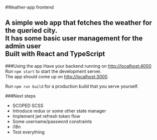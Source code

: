 #Weather-app frontend

A simple web app that fetches the weather for the queried city. <br />
It has some basic user management for the admin user <br />
Built with React and TypeScript
---
###Using the app
Have your backend running on [http://localhost:4000](http://localhost:4000) <br/>
Run  `npm start` to start the development server. <br/>
The app should come up on [http://localhost:3000](http://localhost:3000).

Run  `npm run build` for a production build that you serve yourself.

###Next steps
* SCOPED SCSS
* Introduce redux or some other state manager
* Implement jwt refresh token flow
* Some username/password constraints
* i18n
* Test everything
